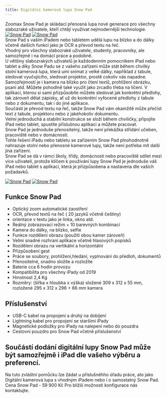 ```yaml
---
title: Digitální kamerová lupa Snow Pad
---
```

Zoomax Snow Pad je skládací přenosná lupa nové generace pro všechny slabozraké uživatele, kteří chtějí využívat nejmodernější technologie.  
[![Snow Pad](/soubory/snow-pad-predni-pohled.jpg)](/soubory/snow-pad-predni-pohled.jpg)
[![Snow Pad](/soubory/snow-pad-text-kontrast.jpg)](/soubory/snow-pad-text-kontrast.jpg)  
Snow Pad s vaším iPadem nebo tabletem udělá lupu na blízko a do dálky včetně dalších funkcí jako je OCR a převod textu na řeč.  
Vhodný pro všechny slabozraké uživatele, studenty, pracovníky, ale samozřejmě i na domácí práce a podobně.  
U většiny slabozrakých uživatelů je každodenním pomocníkem iPad nebo tablet a díky Snow Padu se z vašeho zařízení může stát během chvilky stolní kamerová lupa, která umí snímat z velké dálky, například z tabule, sledovat vyučujícího, sledovat projektor, prostě cokoliv vás napadne.  
Samozřejmostí je i kamera na blízko pro čtení textů, prohlížení obrázku, psaní atd. Můžete pohodlně také využít jako zrcadlo třeba na líčení.
V aplikaci, kterou si sami přizpůsobíte můžete sledovat jak konkrétní předlohy, tak zároveň dělat zápisky, ať už do konkrétní vyfocené předlohy z tabule nebo z dokumentu, tak i do jiné aplikace.  
Součástí je převod textu na řeč, takže Snow Pad vám okamžitě může přečíst text z tabule, projektoru nebo z jakéhokoliv dokumentu.  
Velmi jednoduchá a stabilní konstrukce se složí během chviličky, připojíte iPad nebo tablet, spustíte příslušnou aplikaci a můžete pracovat.  
Snow Pad je jednoduše přenositelný, takže není překážka střídání učeben, pracoviště nebo v domácnosti.  
Tohle řešení iPadu nebo tabletu se zařízením Snow Pad plnohodnotně nahrazuje stolní nebo přenosné kamerové lupy, takže není potřeba mít další jiná zařízení.  
Snow Pad se dá v rámci školy, třídy, domácnosti nebo pracoviště sdílet mezi více uživateli, protože 
klíčem k používání lupy Snow Pad je jednoduše váš iPad nebo tablet s aplikací, která je přizpůsobena a nastavena dle vašich požadavků.
  
[![Snow Pad](/soubory/snow-pad-rozdeleni-obrazovky.jpg)](/soubory/snow-pad-rozdeleni-obrazovky.jpg)
[![Snow Pad](/soubory/snow-pad-slozeny.jpg)](/soubory/snow-pad-slozeny.jpg)  

## Funkce Snow Pad
- Optický zoom automatické zaostření  
- OCR, převod textů na řeč ( 20 jazyků včetně češtiny)  
- orientace v textu jako je linka, okno atd.  
- Reálný zobrazovací režim + 10 barevných kombinací  
- Kamera do dálky, na blízko, selfie  
- Funkce rozdělení obrazu (použití obou kamer zároveň)  
- Velmi snadné rozhraní aplikace včetně hlasových popisků  
- Rozdělení obrazu na vertikální a horizontální  
- Přizpůsobení gest  
- Práce se soubory, prohlížení,hledání, vyplnování do předloh, dokumentů  
- Přenositelné, snadno složíte a rozložíte  
- Baterie cca 6 hodin provozu  
- Kompatibilita pro všechny iPady od 2019  
- Hmotnost 2,4 Kg  
- Rozměry: (šířka x hloubka x výška) složené 309 x 312 x 55 mm, rozložené 295 x 312 x 296 + 66 mm kamera  
  
## Příslušenství
- USB-C kabel na propojení a druhý na dobíjení  
- Lightning kabel pro propojení se staršími iPady  
- Magnetické podložky pro iPady na nalepení nebo do pouzdra  
- Cestovní pouzdro pro Snow Pad včetně příslušenství  

## Součástí dodání digitální lupy Snow Pad může být samozřejmě i iPad dle vašeho výběru a preferencí.  
Na tuto zvláštní pomůcku lze žádat u příslušnéhho úřadu práce, ato jako Digitální kamerová lupa s vhodným iPadem nebo i o samostatný Snow Pad.  
Cena Snow Pad - 59 900 Kč
Pro bližší možnosti konfigurace nás kontaktujte.  
